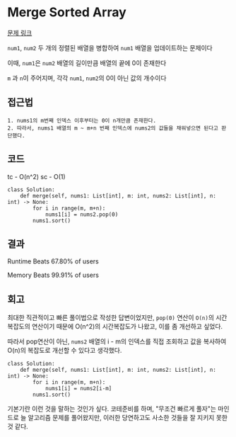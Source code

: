 # Merge Sorted Array

[문제 링크](https://leetcode.com/problems/merge-sorted-array/description/?envType=study-plan-v2&envId=top-interview-150)

`num1`, `num2` 두 개의 정렬된 배열을 병합하여 `num1` 배열을 업데이트하는 문제이다

이때, `num1`은 `num2` 배열의 길이만큼 배열의 끝에 0이 존재한다

`m` 과 `n`이 주어지며, 각각 `num1`, `num2`의 0이 아닌 값의 개수이다


## 접근법

```
1. nums1의 m번째 인덱스 이후부터는 0이 n개만큼 존재한다.
2. 따라서, nums1 배열의 m ~ m+n 번째 인덱스에 nums2의 값들을 채워넣으면 된다고 판단했다.
```

## 코드

tc - O(n^2)
sc - O(1) 

```
class Solution:
    def merge(self, nums1: List[int], m: int, nums2: List[int], n: int) -> None:
        for i in range(m, m+n):
            nums1[i] = nums2.pop(0)
        nums1.sort()
```

## 결과

Runtime
Beats 67.80% of users

Memory
Beats 99.91% of users

## 회고

최대한 직관적이고 빠른 풀이법으로 작성한 답변이었지만, `pop(0)` 연산이 `O(n)`의 시간복잡도의 연산이기 때문에 O(n^2)의 시간복잡도가 나왔고, 이를 좀 개선하고 싶었다.

따라서 pop연산이 아닌, `nums2` 배열의 i - m의 인덱스를 직접 조회하고 값을 복사하여 O(n)의 복잡도로 개선할 수 있다고 생각했다.

```
class Solution:
    def merge(self, nums1: List[int], m: int, nums2: List[int], n: int) -> None:
        for i in range(m, m+n):
            nums1[i] = nums2[i-m]
        nums1.sort()
```

기본기란 이런 것을 말하는 것인가 싶다. 코테준비를 하며, "무조건 빠르게 풀자"는 마인드로 늘 알고리즘 문제를 풀어왔지만, 이러한 당연하고도 사소한 것들을 잘 지키지 못한 것 같다.